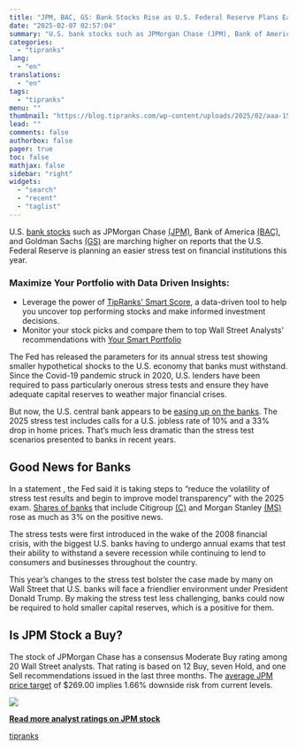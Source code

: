 ```yaml
---
title: "JPM, BAC, GS: Bank Stocks Rise as U.S. Federal Reserve Plans Easier Stress Test"
date: "2025-02-07 02:57:04"
summary: "U.S. bank stocks such as JPMorgan Chase (JPM), Bank of America (BAC), and Goldman Sachs (GS) are marching higher on reports that the U.S. Federal Reserve is planning an easier stress test on financial institutions this year. Maximize Your Portfolio with Data Driven Insights:Leverage the power of TipRanks' Smart Score,..."
categories:
  - "tipranks"
lang:
  - "en"
translations:
  - "en"
tags:
  - "tipranks"
menu: ""
thumbnail: "https://blog.tipranks.com/wp-content/uploads/2025/02/aaa-15-750x406.jpg"
lead: ""
comments: false
authorbox: false
pager: true
toc: false
mathjax: false
sidebar: "right"
widgets:
  - "search"
  - "recent"
  - "taglist"
---
```


U.S. [bank stocks](https://www.tipranks.com/compare-stocks/bank-stocks) such as JPMorgan Chase [(JPM)](https://www.tipranks.com/stocks/jpm), Bank of America [(BAC)](https://www.tipranks.com/stocks/bac), and Goldman Sachs [(GS)](https://www.tipranks.com/stocks/gs) are marching higher on reports that the U.S. Federal Reserve is planning an easier stress test on financial institutions this year.

### Maximize Your Portfolio with Data Driven Insights:

* Leverage the power of [TipRanks' Smart Score](https://www.tipranks.com/screener/top-smart-score-stocks), a data-driven tool to help you uncover top performing stocks and make informed investment decisions.
* Monitor your stock picks and compare them to top Wall Street Analysts' recommendations with  [Your Smart Portfolio](https://www.tipranks.com/smart-portfolio/holdings)

The Fed has released the parameters for its annual stress test showing smaller hypothetical shocks to the U.S. economy that banks must withstand. Since the Covid-19 pandemic struck in 2020, U.S. lenders have been required to pass particularly onerous stress tests and ensure they have adequate capital reserves to weather major financial crises.

But now, the U.S. central bank appears to be [easing up on the banks](https://www.tipranks.com/news/wells-fargo-wfc-moves-closer-to-having-asset-cap-lifted). The 2025 stress test includes calls for a U.S. jobless rate of 10% and a 33% drop in home prices. That’s much less dramatic than the stress test scenarios presented to banks in recent years.

**Good News for Banks**
-----------------------

In a statement , the Fed said it is taking steps to “reduce the volatility of stress test results and begin to improve model transparency” with the 2025 exam. [Shares of banks](https://www.tipranks.com/news/jpmorgan-jpm-to-deliver-4b-worth-of-gold-bullion-amid-tariff-fears) that include Citigroup [(C)](https://www.tipranks.com/stocks/c) and Morgan Stanley [(MS)](https://www.tipranks.com/stocks/ms) rose as much as 3% on the positive news.

The stress tests were first introduced in the wake of the 2008 financial crisis, with the biggest U.S. banks having to undergo annual exams that test their ability to withstand a severe recession while continuing to lend to consumers and businesses throughout the country.

This year’s changes to the stress test bolster the case made by many on Wall Street that U.S. banks will face a friendlier environment under President Donald Trump. By making the stress test less challenging, banks could now be required to hold smaller capital reserves, which is a positive for them.

**Is JPM Stock a Buy?**
-----------------------

The stock of JPMorgan Chase has a consensus Moderate Buy rating among 20 Wall Street analysts. That rating is based on 12 Buy, seven Hold, and one Sell recommendations issued in the last three months. The [average JPM price target](https://www.tipranks.com/stocks/jpm/forecast) of $269.00 implies 1.66% downside risk from current levels.

[![](https://blog.tipranks.com/wp-content/uploads/2025/02/image-248-1024x863.png)](https://www.tipranks.com/stocks/jpm/forecast)

**[Read more analyst ratings on JPM stock](https://www.tipranks.com/stocks/jpm/forecast)**

[tipranks](https://tipranks.com/news/jpm-bac-gs-bank-stocks-rise-as-u-s-federal-reserve-plans-easier-stress-test)

